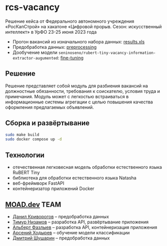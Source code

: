 # rcs-vacancy
Решение кейса от Федерального автономного учреждения «РосКапСтрой» на хакатоне «Цифровой прорыв. Сезон: искусственный интеллект» в УрФО 23-25 июня 2023 года

* Прогон вакансий из изначального набора данных: [results.xls](/results.xls)
* Предобработка данных: [preprocessing](/preprocessing)
* Дообучение модели ```seninoseno/rubert-tiny-vacancy-information-extractor-augumented```:  [fine-tuning](/fine-tuning)


## Решение
Решение представляет собой модуль для разбиения вакансий на должностные обязанности, требования к соискателю, условия труда и примечания. Модуль может с легкостью встраиваться в информационные системы агрегации с целью повышения качества оформления предлагаемых объявлений.

## Сборка и развёртывание
```bash
sudo make build
sudo docker compose up -d
```

## Технологии
* отечественная легковесная модель обработки естественного языка RuBERT Tiny
* библиотека для обработки естественного языка Natasha
* веб-фреймворк FastAPI
* контейнеризатор приложений Docker

## [MOAD.dev](https://moad.dev) TEAM
* [Данил Криворогов](https://github.com/daniil7) – предобработка данных
* [Тимур Низамов](https://github.com/nizamovtimur) – разработка API, развёртывание приложения
* [Альберт Фазлыев](https://github.com/bulatovv) – разработка API, контейнеризация приложения
* [Арсений Ходырев](https://github.com/SeninoSeno) – обучение модели классификации
* [Дмитрий Шушарин](https://github.com/Dima2002iq) – предобработка данных
